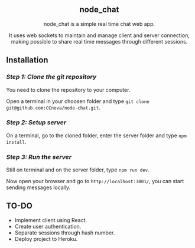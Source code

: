 <div align="center">

## node_chat

node_chat is a simple real time chat web app.

It uses web sockets to maintain and manage client and server connection, making possible to share real time messages through different sessions.

</div>

## Installation

### *Step 1: Clone the git repository*

You need to clone the repository to your computer.

Open a terminal in your choosen folder and type `git clone git@github.com:CCnova/node-chat.git`.

### *Step 2: Setup server*

On a terminal, go to the cloned folder, enter the server folder and type `npm install`.

### *Step 3: Run the server*

Still on terminal and on the server folder, type `npm run dev`.

Now open your browser and go to `http://localhost:3001/`, you can start sending messages locally.

## TO-DO

* Implement client using React.
* Create user authentication.
* Separate sessions through hash number.
* Deploy project to Heroku.
